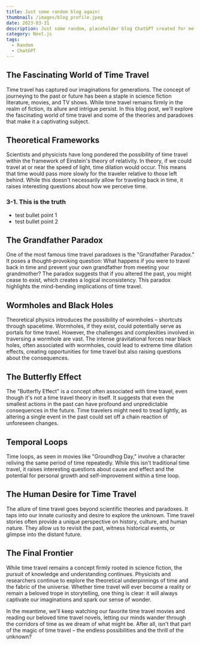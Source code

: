 ```yaml
---
title: Just some random blog again!
thumbnail: /images/blog_profile.jpeg
date: 2023-03-31
description: Just some random, placeholder blog ChatGPT created for me about Next.js.
category: Next.js
tags:
  - Random
  - ChatGPT
---
```


## The Fascinating World of Time Travel

Time travel has captured our imaginations for generations. The concept of journeying to the past or future has been a staple in science fiction literature, movies, and TV shows. While time travel remains firmly in the realm of fiction, its allure and intrigue persist. In this blog post, we'll explore the fascinating world of time travel and some of the theories and paradoxes that make it a captivating subject.

## Theoretical Frameworks

Scientists and physicists have long pondered the possibility of time travel within the framework of Einstein's theory of relativity. In theory, if we could travel at or near the speed of light, time dilation would occur. This means that time would pass more slowly for the traveler relative to those left behind. While this doesn't necessarily allow for traveling back in time, it raises interesting questions about how we perceive time.

### 3-1. This is the truth

- test bullet point 1
- test bullet point 2

## The Grandfather Paradox

One of the most famous time travel paradoxes is the "Grandfather Paradox." It poses a thought-provoking question: What happens if you were to travel back in time and prevent your own grandfather from meeting your grandmother? The paradox suggests that if you altered the past, you might cease to exist, which creates a logical inconsistency. This paradox highlights the mind-bending implications of time travel.

## Wormholes and Black Holes

Theoretical physics introduces the possibility of wormholes – shortcuts through spacetime. Wormholes, if they exist, could potentially serve as portals for time travel. However, the challenges and complexities involved in traversing a wormhole are vast. The intense gravitational forces near black holes, often associated with wormholes, could lead to extreme time dilation effects, creating opportunities for time travel but also raising questions about the consequences.

## The Butterfly Effect

The "Butterfly Effect" is a concept often associated with time travel, even though it's not a time travel theory in itself. It suggests that even the smallest actions in the past can have profound and unpredictable consequences in the future. Time travelers might need to tread lightly, as altering a single event in the past could set off a chain reaction of unforeseen changes.

## Temporal Loops

Time loops, as seen in movies like "Groundhog Day," involve a character reliving the same period of time repeatedly. While this isn't traditional time travel, it raises interesting questions about cause and effect and the potential for personal growth and self-improvement within a time loop.

## The Human Desire for Time Travel

The allure of time travel goes beyond scientific theories and paradoxes. It taps into our innate curiosity and desire to explore the unknown. Time travel stories often provide a unique perspective on history, culture, and human nature. They allow us to revisit the past, witness historical events, or glimpse into the distant future.

## The Final Frontier

While time travel remains a concept firmly rooted in science fiction, the pursuit of knowledge and understanding continues. Physicists and researchers continue to explore the theoretical underpinnings of time and the fabric of the universe. Whether time travel will ever become a reality or remain a beloved trope in storytelling, one thing is clear: it will always captivate our imaginations and spark our sense of wonder.

In the meantime, we'll keep watching our favorite time travel movies and reading our beloved time travel novels, letting our minds wander through the corridors of time as we dream of what might be. After all, isn't that part of the magic of time travel – the endless possibilities and the thrill of the unknown?
